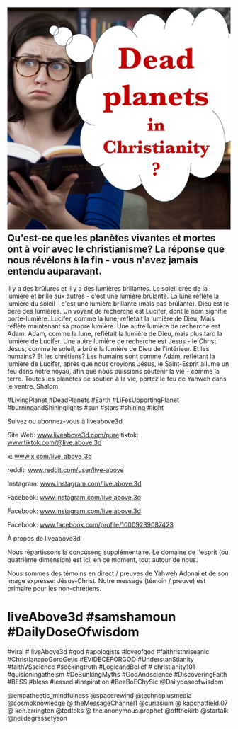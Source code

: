 ![Video cover image](../cover.jpg)
Qu'est-ce que les planètes vivantes et mortes ont à voir avec le christianisme?
La réponse que nous révélons à la fin - vous n'avez jamais entendu auparavant.
---
Il y a des brûlures et il y a des lumières brillantes.
Le soleil crée de la lumière et brille aux autres - c'est une lumière brûlante.
La lune reflète la lumière du soleil - c'est une lumière brillante (mais pas brûlante).
Dieu est le père des lumières.
Un voyant de recherche est Lucifer, dont le nom signifie porte-lumière.
Lucifer, comme la lune, reflétait la lumière de Dieu; Mais reflète maintenant sa propre lumière.
Une autre lumière de recherche est Adam.
Adam, comme la lune, reflétait la lumière de Dieu, mais plus tard la lumière de Lucifer.
Une autre lumière de recherche est Jésus - le Christ.
Jésus, comme le soleil, a brûlé la lumière de Dieu de l'intérieur.
Et les humains? Et les chrétiens?
Les humains sont comme Adam, reflétant la lumière de Lucifer,
après que nous croyions Jésus, le Saint-Esprit allume un feu dans notre noyau, afin que nous puissions soutenir la vie - comme la terre.
Toutes les planètes de soutien à la vie, portez le feu de Yahweh dans le ventre.
Shalom.


#LivingPlanet #DeadPlanets #Earth #LiFesUpportingPlanet #burningandShininglights #sun #stars #shining #light


Suivez ou abonnez-vous à liveabove3d

Site Web: www.liveabove3d.com/pure tiktok: www.tiktok.com/@live.above.3d

x: www.x.com/live_above_3d

reddit: www.reddit.com/user/live-above

Instagram: www.instagram.com/live.above.3d

Facebook: www.instagram.com/live.above.3d

Facebook: www.instagram.com/live.above.3d

Facebook: www.facebook.com/profile/10009239087423


À propos de liveabove3d

Nous répartissons la concuseng supplémentaire. Le domaine de l'esprit (ou quatrième dimension) est ici, en ce moment, tout autour de nous.

Nous sommes des témoins en direct / preuves de Yahweh Adonai et de son image expresse: Jésus-Christ. Notre message (témoin / preuve) est primaire pour les non-chrétiens.

# liveAbove3d #samshamoun #DailyDoseOfwisdom
#viral # liveAbove3d #god #apologists #loveofgod #faithristhriseanic #ChristianapoGoroGetic #EVIDECEFORGOD #UnderstanStianity #faithVSscience #seekingtruth #LogicandBelief # christianity101 #quisioningatheism #DeBunkingMyths #GodAndscience #DiscoveringFaith #BESS #bless #lessed #inspiration #BeaBoEChySic @Dailydoseofwisdom

@empatheetic_mindfulness @spacerewind @technoplusmedia @cosmoknowledge @ theMessageChannel1 @curiasium @ kapchatfield.07 @ ken.arrington @tedtoks @ the.anonymous.prophet @offthekirb @startalk @neildegrassetyson







